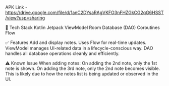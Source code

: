 APK Link - https://drive.google.com/file/d/1anC2DYsaRAgVKFO3nFHZGkCG2qG6HSST/view?usp=sharing

🔧 Tech Stack
Kotlin
Jetpack ViewModel
Room Database (DAO)
Coroutines
Flow

✅ Features
Add and display notes.
Uses Flow for real-time updates.
ViewModel manages UI-related data in a lifecycle-conscious way.
DAO handles all database operations cleanly and efficiently.

⚠️ Known Issue
When adding notes:
On adding the 2nd note, only the 1st note is shown.
On adding the 3rd note, only the 2nd note becomes visible.
This is likely due to how the notes list is being updated or observed in the UI.
